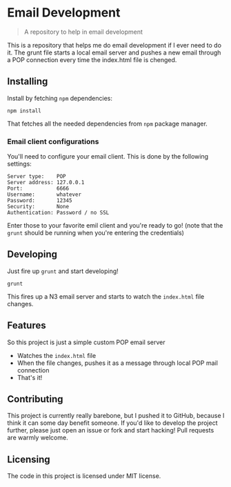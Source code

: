 # Email Development
> A repository to help in email development

This is a repository that helps me do email development if I ever need to do it.
The grunt file starts a local email server and pushes a new email through a POP
connection every time the index.html file is chenged.

## Installing

Install by fetching `npm` dependencies:

```shell
npm install
```

That fetches all the needed dependencies from `npm` package manager.

### Email client configurations

You'll need to configure your email client. This is done by the following
settings:

```
Server type:    POP
Server address: 127.0.0.1
Port:           6666
Username:       whatever
Password:       12345
Security:       None
Authentication: Password / no SSL
```

Enter those to your favorite emil client and you're ready to go! (note that
the `grunt` should be running when you're entering the credentials)

## Developing

Just fire up `grunt` and start developing!

```shell
grunt
```

This fires up a N3 email server and starts to watch the `index.html` file
changes.

## Features

So this project is just a simple custom POP email server
* Watches the `index.html` file
* When the file changes, pushes it as a message through local POP mail
  connection
* That's it!

## Contributing

This project is currently really barebone, but I pushed it to GitHub, because I
think it can some day benefit someone. If you'd like to develop the project
further, please just open an issue or fork and start hacking! Pull requests
are warmly welcome.

## Licensing

The code in this project is licensed under MIT license.
